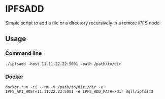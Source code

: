 # IPFSADD

Simple script to add a file or a directory recursively in a remote IPFS node

## Usage

### Command line

```
./ipfsadd -host 11.11.22.22:5001 -path /path/to/dir
```

### Docker

```
docker run -ti --rm -v /path/to/dir:/dir -e IPFS_API_HOST=11.11.22.22:5001 -e IPFS_ADD_PATH=/dir mqll/ipfsadd
```
